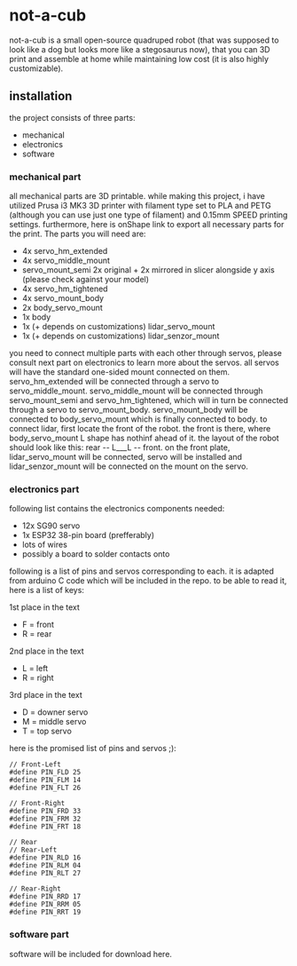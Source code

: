 # not-a-cub
not-a-cub is a small open-source quadruped robot (that was supposed to look like a dog but looks more like a stegosaurus now), that you can 3D print and assemble at home while maintaining low cost (it is also highly customizable).

## installation
the project consists of three parts:
- mechanical
- electronics
- software

### mechanical part
all mechanical parts are 3D printable. while making this project, i have utilized Prusa i3 MK3 3D printer with filament type set to PLA and PETG (although you can use just one type of filament) and 0.15mm SPEED printing settings. furthermore, here is onShape link to export all necessary parts for the print. The parts you will need are:
- 4x servo_hm_extended
- 4x servo_middle_mount
- servo_mount_semi 2x original + 2x mirrored in slicer alongside y axis (please check against your model)
- 4x servo_hm_tightened
- 4x servo_mount_body
- 2x body_servo_mount
- 1x body
- 1x (+ depends on customizations) lidar_servo_mount
- 1x (+ depends on customizations) lidar_senzor_mount

you need to connect multiple parts with each other through servos, please consult next part on electronics to learn more about the servos. all servos will have the standard one-sided mount connected on them. servo_hm_extended will be connected through a servo to servo_middle_mount. servo_middle_mount will be connected through servo_mount_semi and servo_hm_tightened, which will in turn be connected through a servo to servo_mount_body. servo_mount_body will be connected to body_servo_mount which is finally connected to body. to connect lidar, first locate the front of the robot. the front is there, where body_servo_mount L shape has nothinf ahead of it. the layout of the robot should look like this: rear -- L___L -- front. on the front plate, lidar_servo_mount will be connected, servo will be installed and lidar_senzor_mount will be connected on the mount on the servo.

### electronics part
following list contains the electronics components needed:
- 12x SG90 servo
- 1x ESP32 38-pin board (prefferably)
- lots of wires
- possibly a board to solder contacts onto

following is a list of pins and servos corresponding to each. it is adapted from arduino C code which will be included in the repo. to be able to read it, here is a list of keys:

1st place in the text
- F = front
- R = rear

2nd place in the text
- L = left
- R = right

3rd place in the text
- D = downer servo
- M = middle servo
- T = top servo

here is the promised list of pins and servos ;):

```// Front
// Front-Left
#define PIN_FLD 25
#define PIN_FLM 14
#define PIN_FLT 26

// Front-Right
#define PIN_FRD 33
#define PIN_FRM 32
#define PIN_FRT 18

// Rear
// Rear-Left
#define PIN_RLD 16
#define PIN_RLM 04
#define PIN_RLT 27

// Rear-Right
#define PIN_RRD 17
#define PIN_RRM 05
#define PIN_RRT 19
```

### software part
software will be included for download here.
